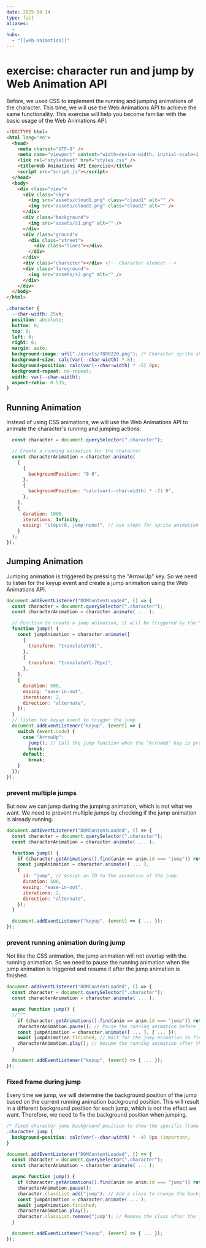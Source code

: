 ```yaml
---
date: 2025-08-14
type: fact
aliases:
  -
hubs:
  - "[[web-animation]]"
---
```


# exercise: character run and jump by Web Animation API

Before, we used CSS to implement the running and jumping animations of the character. This time, we will use the Web Animations API to achieve the same functionality. This exercise will help you become familiar with the basic usage of the Web Animations API.

```html
<!DOCTYPE html>
<html lang="en">
  <head>
    <meta charset="UTF-8" />
    <meta name="viewport" content="width=device-width, initial-scale=1.0" />
    <link rel="stylesheet" href="styles.css" />
    <title>Web Animations API Exercise</title>
    <script src="script.js"></script>
  </head>
  <body>
    <div class="view">
      <div class="sky">
        <img src="assets/cloud1.png" class="cloud1" alt="" />
        <img src="assets/cloud2.png" class="cloud2" alt="" />
      </div>
      <div class="background">
        <img src="assets/s1.png" alt="" />
      </div>
      <div class="ground">
        <div class="street">
          <div class="lines"></div>
        </div>
      </div>
      <div class="character"></div> <!-- Character element -->
      <div class="foreground">
        <img src="assets/s2.png" alt="" />
      </div>
    </div>
  </body>
</html>
```

```css
.character {
  --char-width: 25vh;
  position: absolute;
  bottom: 0;
  top: 0;
  left: 0;
  right: 0;
  margin: auto;
  background-image: url("./assets/7888220.png"); /* Character sprite sheet */
  background-size: calc(var(--char-width) * 8);
  background-position: calc(var(--char-width) * -5) 0px;
  background-repeat: no-repeat;
  width: var(--char-width);
  aspect-ratio: 0.535;
}
```


## Running Animation

Instead of using CSS animations, we will use the Web Animations API to animate the character's running and jumping actions:

```js
  const character = document.querySelector(".character");

  // Create a running animation for the character
  const characterAnimation = character.animate(
    [
      {
        backgroundPosition: "0 0",
      },
      {
        backgroundPosition: "calc(var(--char-width) * -7) 0",
      },
    ],
    {
      duration: 1000,
      iterations: Infinity,
      easing: "steps(8, jump-none)", // use steps for sprite animation
    }
  );
});
```

## Jumping Animation

Jumping animation is triggered by pressing the "ArrowUp" key. So we need to listen for the keyup event and create a jump animation using the Web Animations API.

```js
document.addEventListener("DOMContentLoaded", () => {
  const character = document.querySelector(".character");
  const characterAnimation = character.animate( ... );

  // Function to create a jump animation, it will be triggered by the "ArrowUp" key
  function jump() {
    const jumpAnimation = character.animate([
      {
        transform: "translateY(0)",
      },
      {
        transform: "translateY(-70px)",
      },
    ],
    {
      duration: 500,
      easing: "ease-in-out",
      iterations: 2,
      direction: "alternate",
    });
  }
  // listen for keyup event to trigger the jump
  document.addEventListener("keyup", (event) => {
    switch (event.code) {
      case "ArrowUp":
        jump(); // Call the jump function when the "ArrowUp" key is pressed
        break;
      default:
        break;
    }
  });
});
```

### prevent multiple jumps

But now we can jump during the jumping animation, which is not what we want. We need to prevent multiple jumps by checking if the jump animation is already running.

```js
document.addEventListener("DOMContentLoaded", () => {
  const character = document.querySelector(".character");
  const characterAnimation = character.animate( ... );

  function jump() {
    if (character.getAnimations().find(anim => anim.id === "jump")) return; // Prevent multiple jumps by checking for existing jump animation with ID "jump"
    const jumpAnimation = character.animate([ ... ],
    {
      id: "jump", // Assign an ID to the animation of the jump
      duration: 500,
      easing: "ease-in-out",
      iterations: 2,
      direction: "alternate",
    });
  }

  document.addEventListener("keyup", (event) => { ... });
});
```

### prevent running animation during jump

Not like the CSS animation, the jump animation will not overlap with the running animation. So we need to pause the running animation when the jump animation is triggered and resume it after the jump animation is finished.

```js
document.addEventListener("DOMContentLoaded", () => {
  const character = document.querySelector(".character");
  const characterAnimation = character.animate( ... );

  async function jump() {
  //^^^
    if (character.getAnimations().find(anim => anim.id === "jump")) return;
    characterAnimation.pause(); // Pause the running animation before jumping
    const jumpAnimation = character.animate([ ... ], { ... });
    await jumpAnimation.finished; // Wait for the jump animation to finish (you can also use event `finish`)
    characterAnimation.play(); // Resume the running animation after the jump
  }

  document.addEventListener("keyup", (event) => { ... });
});
```

### Fixed frame during jump

Every time we jump, we will determine the background position of the jump based on the current running animation background position. This will result in a different background position for each jump, which is not the effect we want. Therefore, we need to fix the background position when jumping.


```css
/* fixed character jump background position to show the specific frame for jumping */
.character.jump {
  background-position: calc(var(--char-width) * -4) 0px !important;
}
```


```js
document.addEventListener("DOMContentLoaded", () => {
  const character = document.querySelector(".character");
  const characterAnimation = character.animate( ... );

  async function jump() {
    if (character.getAnimations().find(anim => anim.id === "jump")) return;
    characterAnimation.pause();
    character.classList.add("jump"); // Add a class to change the background position for the jump animation
    const jumpAnimation = character.animate( ... );
    await jumpAnimation.finished;
    characterAnimation.play();
    character.classList.remove("jump"); // Remove the class after the jump animation is done
  }

  document.addEventListener("keyup", (event) => { ... });
});
```



